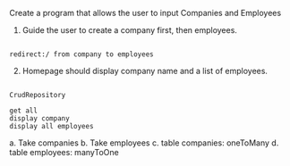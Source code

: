 Create a program that allows the user to
input Companies and Employees

1. Guide the user to create a company first,
then employees. 

```aidl

redirect:/ from company to employees

```

2. Homepage should display company name and a
list of employees. 

```aidl

CrudRepository

get all
display company 
display all employees

```

a. Take companies
b. Take employees
c. table companies: oneToMany
d. table employees: manyToOne
